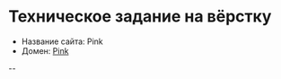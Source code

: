 # Техническое задание на вёрстку

* Название сайта: Pink
* Домен: [Pink](http://rapt0p7.github.io/pink/)

--